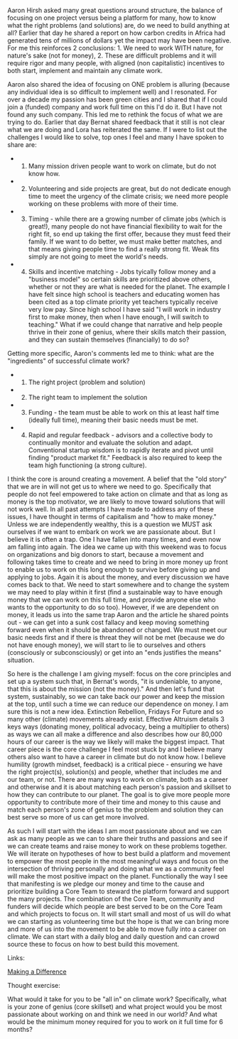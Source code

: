 Aaron Hirsh asked many great questions around structure, the balance of focusing on one project versus being a platform for many, how to know what the right problems (and solutions) are, do we need to build anything at all? Earlier that day he shared a report on how carbon credits in Africa had generated tens of millions of dollars yet the impact may have been negative. For me this reinforces 2 conclusions: 1. We need to work WITH nature, for nature's sake (not for money), 2. These are difficult problems and it will require rigor and many people, with aligned (non capitalistic) incentives to both start, implement and maintain any climate work.

Aaron also shared the idea of focusing on ONE problem is alluring (because any individual idea is so difficult to implement well) and I resonated. For over a decade my passion has been green cities and I shared that if I could join a (funded) company and work full time on this I'd do it. But I have not found any such company. This led me to rethink the focus of what we are trying to do. Earlier that day Bernat shared feedback that it still is not clear what we are doing and Lora has reiterated the same. If I were to list out the challenges I would like to solve, top ones I feel and many I have spoken to share are:
- 1. Many mission driven people want to work on climate, but do not know how.
- 2. Volunteering and side projects are great, but do not dedicate enough time to meet the urgency of the climate crisis; we need more people working on these problems with more of their time.
- 3. Timing - while there are a growing number of climate jobs (which is great!), many people do not have financial flexibility to wait for the right fit, so end up taking the first offer, because they must feed their family. If we want to do better, we must make better matches, and that means giving people time to find a really strong fit. Weak fits simply are not going to meet the world's needs.
- 4. Skills and incentive matching - Jobs tyically follow money and a "business model" so certain skills are prioritized above others, whether or not they are what is needed for the planet. The example I have felt since high school is teachers and educating women has been cited as a top climate priority yet teachers typically receive very low pay. Since high school I have said "I will work in industry first to make money, then when I have enough, I will switch to teaching." What if we could change that narrative and help people thrive in their zone of genius, where their skills match their passion, and they can sustain themselves (financially) to do so?

Getting more specific, Aaron's comments led me to think: what are the "ingredients" of successful climate work?
- 1. The right project (problem and solution)
- 2. The right team to implement the solution
- 3. Funding - the team must be able to work on this at least half time (ideally full time), meaning their basic needs must be met.
- 4. Rapid and regular feedback - advisors and a collective body to continually monitor and evaluate the solution and adapt. Conventional startup wisdom is to rapidly iterate and pivot until finding "product market fit." Feedback is also required to keep the team high functioning (a strong culture).

I think the core is around creating a movement. A belief that the "old story" that we are in will not get us to where we need to go. Specifically that people do not feel empowered to take action on climate and that as long as money is the top motivator, we are likely to move toward solutions that will not work well. In all past attempts I have made to address any of these issues, I have thought in terms of capitalism and "how to make money." Unless we are independently wealthy, this is a question we MUST ask ourselves if we want to embark on work we are passionate about. But I believe it is often a trap. One I have fallen into many times, and even now am falling into again. The idea we came up with this weekend was to focus on organizations and big donors to start, because a movement and following takes time to create and we need to bring in more money up front to enable us to work on this long enough to survive before giving up and applying to jobs. Again it is about the money, and every discussion we have comes back to that. We need to start somewhere and to change the system we may need to play within it first (find a sustainable way to have enough money that we can work on this full time, and provide anyone else who wants to the opportunity to do so too). However, if we are dependent on money, it leads us into the same trap Aaron and the article he shared points out - we can get into a sunk cost fallacy and keep moving something forward even when it should be abandoned or changed. We must meet our basic needs first and if there is threat they will not be met (because we do not have enough money), we will start to lie to ourselves and others (consciously or subconsciously) or get into an "ends justifies the means" situation.

So here is the challenge I am giving myself: focus on the core principles and set up a system such that, in Bernat's words, "it is undeniable, to anyone, that this is about the mission (not the money)." And then let's fund that system, sustainably, so we can take back our power and keep the mission at the top, until such a time we can reduce our dependence on money. I am sure this is not a new idea. Extinction Rebellion, Fridays For Future and so many other (climate) movements already exist. Effective Altruism details 3 keys ways (donating money, political advocacy, being a multiplier to others) as ways we can all make a difference and also describes how our 80,000 hours of our career is the way we likely will make the biggest impact. That career piece is the core challenge I feel most stuck by and I believe many others also want to have a career in climate but do not know how. I believe humility (growth mindset, feedback) is a critical piece - ensuring we have the right project(s), solution(s) and people, whether that includes me and our team, or not. There are many ways to work on climate, both as a career and otherwise and it is about matching each person's passion and skillset to how they can contribute to our planet. The goal is to give more people more opportunity to contribute more of their time and money to this cause and match each person's zone of genius to the problem and solution they can best serve so more of us can get more involved.

As such I will start with the ideas I am most passionate about and we can ask as many people as we can to share their truths and passions and see if we can create teams and raise money to work on these problems together. We will iterate on hypotheses of how to best build a platform and movement to empower the most people in the most meaningful ways and focus on the intersection of thriving personally and doing what we as a community feel will make the most positive impact on the planet. Functionally the way I see that manifesting is we pledge our money and time to the cause and prioritize building a Core Team to steward the platform forward and support the many projects. The combination of the Core Team, community and funders will decide which people are best served to be on the Core Team and which projects to focus on. It will start small and most of us will do what we can starting as volunteering time but the hope is that we can bring more and more of us into the movement to be able to move fully into a career on climate. We can start with a daily blog and daily question and can crowd source these to focus on how to best build this movement.

Links:

[Making a Difference](https://80000hours.org/career-guide/making-a-difference/)

Thought exercise:

What would it take for you to be "all in" on climate work? Specifically, what is your zone of genius (core skillset) and what project would you be most passionate about working on and think we need in our world? And what would be the minimum money required for you to work on it full time for 6 months?

